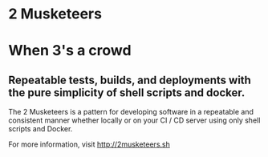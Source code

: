 # 2 Musketeers
# When 3's a crowd
## Repeatable tests, builds, and deployments with the pure simplicity of shell scripts and docker.

The 2 Musketeers is a pattern for developing software in a repeatable and consistent manner whether locally or on your CI / CD server using only shell scripts and Docker.

For more information, visit http://2musketeers.sh